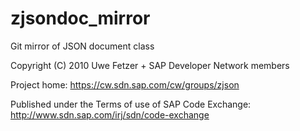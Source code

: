 zjsondoc_mirror
===============

Git mirror of JSON document class

Copyright (C) 2010 Uwe Fetzer + SAP Developer Network members

Project home: https://cw.sdn.sap.com/cw/groups/zjson

Published under the Terms of use of SAP Code Exchange:
http://www.sdn.sap.com/irj/sdn/code-exchange